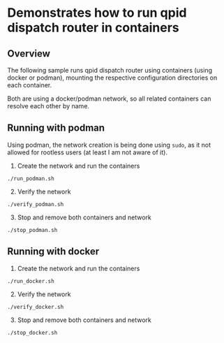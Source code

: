 # Demonstrates how to run qpid dispatch router in containers

## Overview

The following sample runs qpid dispatch router using containers (using docker or podman),
mounting the respective configuration directories on each container.

Both are using a docker/podman network, so all related containers can resolve each other
by name.

## Running with podman

Using podman, the network creation is being done using `sudo`,
as it not allowed for rootless users (at least I am not aware of it).

1. Create the network and run the containers

```
./run_podman.sh
```

2. Verify the network

```
./verify_podman.sh
```

3. Stop and remove both containers and network

```
./stop_podman.sh
```

## Running with docker

1. Create the network and run the containers

```
./run_docker.sh
```

2. Verify the network

```
./verify_docker.sh
```

3. Stop and remove both containers and network

```
./stop_docker.sh
```

